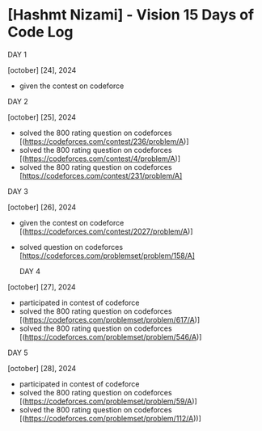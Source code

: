 # [Hashmt Nizami] - Vision 15 Days of Code Log

DAY 1
 
[october] [24], 2024

- given the contest on codeforce

 DAY 2
  
[october] [25], 2024

- solved the 800 rating question on codeforces
  [(https://codeforces.com/contest/236/problem/A)]
- solved the 800 rating question on codeforces
  [(https://codeforces.com/contest/4/problem/A)]
- solved the 800 rating question on codeforces
  [https://codeforces.com/contest/231/problem/A]

 DAY 3
  
[october] [26], 2024

- given the contest on codeforce
  [(https://codeforces.com/contest/2027/problem/A)]
- solved question on codeforces
  [https://codeforces.com/problemset/problem/158/A]

  DAY 4
  
[october] [27], 2024

- participated in contest of codeforce
- solved the 800 rating question on codeforces
  [(https://codeforces.com/problemset/problem/617/A)]
- solved the 800 rating question on codeforces
  [(https://codeforces.com/problemset/problem/546/A)]

 DAY 5
  
[october] [28], 2024

- participated in contest of codeforce
- solved the 800 rating question on codeforces
  [(https://codeforces.com/problemset/problem/59/A)]
- solved the 800 rating question on codeforces
  [(https://codeforces.com/problemset/problem/112/A))]


